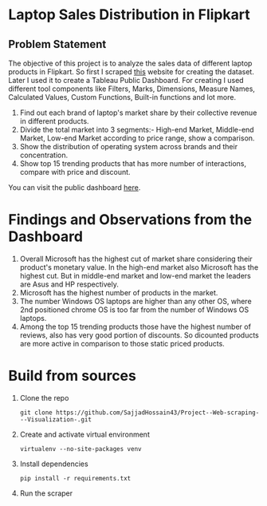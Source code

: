 # Laptop Sales Distribution in Flipkart
## Problem Statement
The objective of this project is to analyze the sales data of different laptop products in Flipkart. So first I scraped [this](https://www.flipkart.com/laptops/pr?sid=6bo%2Cb5g&otracker=categorytree&fm=neo%2Fmerchandising&iid=M_df6b6d84-2193-4f7e-9610-33baa9b5d33c_1_372UD5BXDFYS_MC.34WHNYFH5V2Y&otracker=hp_rich_navigation_8_1.navigationCard.RICH_NAVIGATION_Electronics~Laptop%2Band%2BDesktop_34WHNYFH5V2Y&otracker1=hp_rich_navigation_PINNED_neo%2Fmerchandising_NA_NAV_EXPANDABLE_navigationCard_cc_8_L1_view-all&cid=34WHNYFH5V2Y&page=1) website for creating the dataset. Later I used it to create a Tableau Public Dashboard. For creating I used different tool components like Filters, Marks, Dimensions, Measure Names, Calculated Values, Custom Functions, Built-in functions and lot more.
1. Find out each brand of laptop's market share by their collective revenue in different products.
2. Divide the total market into 3 segments:- High-end Market, Middle-end Market, Low-end Market according to price range, show a comparison.
3. Show the distribution of operating system across brands and their concentration.
4. Show top 15 trending products that has more number of interactions, compare with price and discount.
   
You can visit the public dashboard [here](https://public.tableau.com/app/profile/md.sajjad.hossain6563/viz/LaptopSalesDistributioninFlipkart/LaptopSalesDistributioninFlipkart?publish=yes).

# Findings and Observations from the Dashboard
1. Overall Microsoft has the highest cut of market share considering their product's monetary value. In the high-end market also Microsoft has the highest cut. But in middle-end market and low-end market the leaders are Asus and HP respectively.
2. Microsoft has the highest number of products in the market.
3. The number Windows OS laptops are higher than any other OS, where 2nd positioned chrome OS is too far from the number of Windows OS laptops.
4. Among the top 15 trending products those have the highest number of reviews, also has very good portion of discounts. So dicounted products are more active in comparison to those static priced products.

# Build from sources
1. Clone the repo
   ```git
   git clone https://github.com/SajjadHossain43/Project--Web-scraping---Visualization-.git
   ```
2. Create and activate virtual environment
   ```git
   virtualenv --no-site-packages venv
   ```
3. Install dependencies
   ```git
   pip install -r requirements.txt
   ```
4. Run the scraper
   
